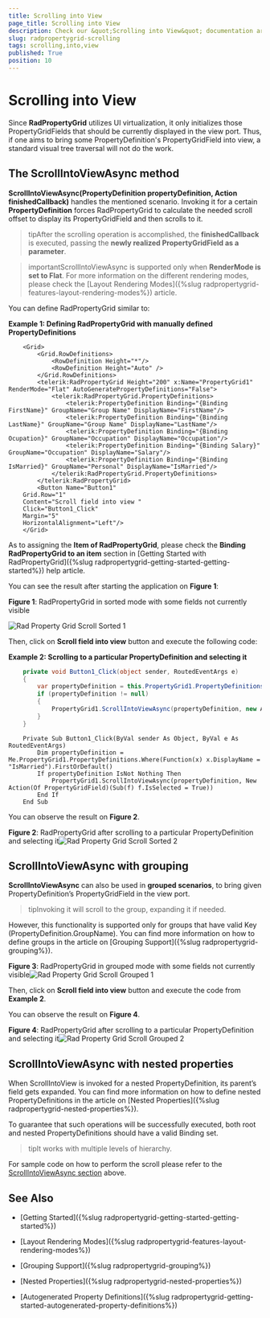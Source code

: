 ```yaml
---
title: Scrolling into View
page_title: Scrolling into View
description: Check our &quot;Scrolling into View&quot; documentation article for the RadPropertyGrid {{ site.framework_name }} control.
slug: radpropertygrid-scrolling
tags: scrolling,into,view
published: True
position: 10
---
```


# Scrolling into View

Since __RadPropertyGrid__ utilizes UI virtualization, it only initializes those PropertyGridFields that should be currently displayed in the view port. Thus, if one aims to bring some PropertyDefinition's PropertyGridField into view, a standard visual tree traversal will not do the work. 

## The ScrollIntoViewAsync method

__ScrollIntoViewAsync(PropertyDefinition propertyDefinition, Action<PropertyGridField> finishedCallback)__ handles the mentioned scenario. Invoking it for a certain __PropertyDefinition__ forces RadPropertyGrid to calculate the needed scroll offset to display its PropertyGridField and then scrolls to it.

>tipAfter the scrolling operation is accomplished, the __finishedCallback__ is executed, passing the __newly realized PropertyGridField as a parameter__.

>importantScrollIntoViewAsync is supported only when __RenderMode is set to Flat__. For more information on the different rendering modes, please check the [Layout Rendering Modes]({%slug radpropertygrid-features-layout-rendering-modes%}) article.

You can define RadPropertyGrid similar to:

__Example 1: Defining RadPropertyGrid with manually defined PropertyDefinitions__

```XAML
	<Grid>
	    <Grid.RowDefinitions>
	        <RowDefinition Height="*"/>
	        <RowDefinition Height="Auto" />
	    </Grid.RowDefinitions>
	    <telerik:RadPropertyGrid Height="200" x:Name="PropertyGrid1" RenderMode="Flat" AutoGeneratePropertyDefinitions="False">
	        <telerik:RadPropertyGrid.PropertyDefinitions>
	            <telerik:PropertyDefinition Binding="{Binding FirstName}" GroupName="Group Name" DisplayName="FirstName"/>
	            <telerik:PropertyDefinition Binding="{Binding LastName}" GroupName="Group Name" DisplayName="LastName"/>
	            <telerik:PropertyDefinition Binding="{Binding Ocupation}" GroupName="Occupation" DisplayName="Occupation"/>
	            <telerik:PropertyDefinition Binding="{Binding Salary}" GroupName="Occupation" DisplayName="Salary"/>
	            <telerik:PropertyDefinition Binding="{Binding IsMarried}" GroupName="Personal" DisplayName="IsMarried"/>
	        </telerik:RadPropertyGrid.PropertyDefinitions>
	    </telerik:RadPropertyGrid>
	    <Button Name="Button1"
	Grid.Row="1"
	Content="Scroll field into view "
	Click="Button1_Click"
	Margin="5"
	HorizontalAlignment="Left"/>
	</Grid>
```

As to assigning the __Item of RadPropertyGrid__, please check the __Binding RadPropertyGrid to an item__ section in [Getting Started with RadPropertyGrid]({%slug radpropertygrid-getting-started-getting-started%}) help article.

You can see the result after starting the application on __Figure 1__:

__Figure 1__: RadPropertyGrid in sorted mode with some fields not currently visible

![Rad Property Grid Scroll Sorted 1](images/RadPropertyGrid_Scroll_Sorted_1.png)

Then, click on __Scroll field into view__ button and execute the following code:

__Example 2: Scrolling to a particular PropertyDefinition and selecting it__

```C#
	private void Button1_Click(object sender, RoutedEventArgs e)
	{
	    var propertyDefinition = this.PropertyGrid1.PropertyDefinitions.Where(x => x.DisplayName == "IsMarried").FirstOrDefault();
	    if (propertyDefinition != null)
	    {
	        PropertyGrid1.ScrollIntoViewAsync(propertyDefinition, new Action<PropertyGridField>(f => f.IsSelected = true));
	    }
	}
```
```VB
	Private Sub Button1_Click(ByVal sender As Object, ByVal e As RoutedEventArgs)
	    Dim propertyDefinition = Me.PropertyGrid1.PropertyDefinitions.Where(Function(x) x.DisplayName = "IsMarried").FirstOrDefault()
	    If propertyDefinition IsNot Nothing Then
	        PropertyGrid1.ScrollIntoViewAsync(propertyDefinition, New Action(Of PropertyGridField)(Sub(f) f.IsSelected = True))
	    End If
	End Sub
```

You can observe the result on __Figure 2__.

__Figure 2__: RadPropertyGrid after scrolling to a particular PropertyDefinition and selecting it![Rad Property Grid Scroll Sorted 2](images/RadPropertyGrid_Scroll_Sorted_2.png)

## ScrollIntoViewAsync with grouping

__ScrollIntoViewAsync__ can also be used in __grouped scenarios__, to bring given PropertyDefinition’s PropertyGridField in the view port. 
          

>tipInvoking it will scroll to the group, expanding it if needed.

However, this functionality is supported only for groups that have valid Key (PropertyDefinition.GroupName). You can find more information on how to define groups in the article on [Grouping Support]({%slug radpropertygrid-grouping%}).
        

__Figure 3__: RadPropertyGrid in grouped mode with some fields not currently visible![Rad Property Grid Scroll Grouped 1](images/RadPropertyGrid_Scroll_Grouped_1.png)

Then, click on __Scroll field into view__ button and execute the code from **Example 2**.

You can observe the result on __Figure 4__.
        

__Figure 4__: RadPropertyGrid after scrolling to a particular PropertyDefinition and selecting it![Rad Property Grid Scroll Grouped 2](images/RadPropertyGrid_Scroll_Grouped_2.png)

## ScrollIntoViewAsync with nested properties

When ScrollIntoView is invoked for a nested PropertyDefinition, its parent’s field gets expanded. You can find more information on how to define nested PropertyDefinitions in the article on [Nested Properties]({%slug radpropertygrid-nested-properties%}).
        

To guarantee that such operations will be successfully executed, both root and nested PropertyDefinitions should have a valid Binding set.
        

>tipIt works with multiple levels of hierarchy.
          

For sample code on how to perform the scroll please refer to the [ScrollIntoViewAsync section](#the-scrollintoviewasync-method) above.

## See Also

 * [Getting Started]({%slug radpropertygrid-getting-started-getting-started%})

 * [Layout Rendering Modes]({%slug radpropertygrid-features-layout-rendering-modes%})

 * [Grouping Support]({%slug radpropertygrid-grouping%})

 * [Nested Properties]({%slug radpropertygrid-nested-properties%})

 * [Autogenerated Property Definitions]({%slug radpropertygrid-getting-started-autogenerated-property-definitions%})
